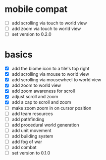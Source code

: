 # mobile compat

- [ ] add scrolling via touch to world view
- [ ] add zoom via touch to world view
- [ ] set version to 0.2.0

# basics

- [x] add the biome icon to a tile's top right
- [x] add scrolling via mouse to world view
- [x] add scrolling via mousewheel to world view
- [x] add zoom to world view
- [x] add zoom awareness for scroll
- [x] adjust scroll and zoom
- [x] add a cap to scroll and zoom
- [ ] make zoom zoom in on cursor position
- [ ] add team resources
- [ ] add pathfinding
- [ ] add procedural world generation
- [ ] add unit movement
- [ ] add building system
- [ ] add fog of war
- [ ] add combat
- [ ] set version to 0.1.0
